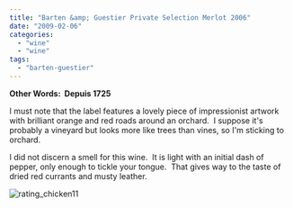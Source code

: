 ```yaml
---
title: "Barten &amp; Guestier Private Selection Merlot 2006"
date: "2009-02-06"
categories: 
  - "wine"
  - "wine"
tags: 
  - "barten-guestier"
---
```


**Other Words:  Depuis 1725**

I must note that the label features a lovely piece of impressionist artwork with brilliant orange and red roads around an orchard.  I suppose it's probably a vineyard but looks more like trees than vines, so I'm sticking to orchard.

I did not discern a smell for this wine.  It is light with an initial dash of pepper, only enough to tickle your tongue.  That gives way to the taste of dried red currants and musty leather.

![rating_chicken11](http://www.rebeccagomezfarrell.com/wp-content/uploads/2009/02/rating_chicken11.gif "rating_chicken11")

